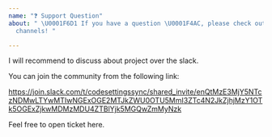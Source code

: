 ```yaml
---
name: "❓ Support Question"
about: " \U0001F6D1 If you have a question \U0001F4AC, please check out our support
  channels! "

---
```


I will recommend to discuss about project over the slack.

You can join the community from the following link:

https://join.slack.com/t/codesettingssync/shared_invite/enQtMzE3MjY5NTczNDMwLTYwMTIwNGExOGE2MTJkZWU0OTU5MmI3ZTc4N2JkZjhjMzY1OTk5OGExZjkwMDMzMDU4ZTBlYjk5MGQwZmMyNzk

Feel free to open ticket here.

